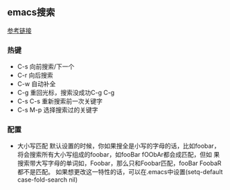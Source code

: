 ## emacs搜索

[参考链接](http://front.sjtu.edu.cn/~gwxie/search.html)

### 热键
* C-s 向前搜索/下一个
* C-r 向后搜索
* C-w 自动补全
* C-g 重回光标，搜索没成功C-g C-g
* C-s C-s 重新搜索前一次关键字
* C-s M-p 选择搜索过的关键字

### 配置
* 大小写匹配 默认设置的时候，你如果搜全是小写的字母的话，比如foobar，将会搜索所有大小写组成的foobar，如fooBar fOObAr都会成匹配，但如 果搜索带大写字母的单词如，Foobar，那么只和Foobar匹配，fooBar FoobaR 都不是匹配。 如果想更改这一特性的话，可以在.emacs中设置(setq-default case-fold-search nil)
